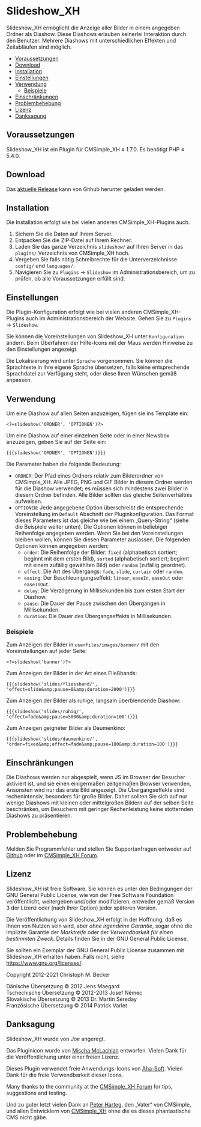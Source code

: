 # Slideshow\_XH

Slideshow\_XH ermöglicht die Anzeige aller Bilder
in einem angegeben Ordner als Diashow.
Diese Diashows erlauben keinerlei Interaktion durch den Benutzer.
Mehrere Diashows mit unterschiedlichen Effekten
und Zeitabläufen sind möglich.

- [Voraussetzungen](#voraussetzungen)
- [Download](#download)
- [Installation](#installation)
- [Einstellungen](#einstellungen)
- [Verwendung](#verwendung)
  - [Beispiele](#beispiele)
- [Einschränkungen](#einschränkungen)
- [Problembehebung](#problembehebung)
- [Lizenz](#lizenz)
- [Danksagung](#danksagung)

## Voraussetzungen

Slideshow\_XH ist ein Plugin für CMSimple\_XH ≥ 1.7.0.
Es benötigt PHP ≥ 5.4.0.

## Download

Das [aktuelle Release](https://github.com/cmb69/slideshow_xh/releases/latest)
kann von Github herunter geladen werden.

## Installation

Die Installation erfolgt wie bei vielen anderen CMSimple\_XH-Plugins auch.

1. Sichern Sie die Daten auf Ihrem Server.
1. Entpacken Sie die ZIP-Datei auf Ihrem Rechner.
1. Laden Sie das ganze Verzeichnis `slideshow/` auf Ihren Server
   in das `plugins/` Verzeichnis von CMSimple\_XH hoch.
1. Vergeben Sie falls nötig Schreibrechte für die Unterverzeichnisse
   `config/` und `languages/`.
1. Navigieren Sie zu `Plugins` → `Slideshow` im Administrationsbereich,
   um zu prüfen, ob alle Voraussetzungen erfüllt sind.

## Einstellungen

Die Plugin-Konfiguration erfolgt wie bei vielen anderen
CMSimple\_XH-Plugins auch im Administrationsbereich der Website.
Gehen Sie zu `Plugins` → `Slideshow`.

Sie können die Voreinstellungen von Slideshow\_XH unter `Konfiguration` ändern.
Beim Überfahren der Hilfe-Icons mit der Maus
werden Hinweise zu den Einstellungen angezeigt.

Die Lokalisierung wird unter `Sprache` vorgenommen.
Sie können die Sprachtexte in Ihre eigene Sprache übersetzen,
falls keine entsprechende Sprachdatei zur Verfügung steht,
oder diese Ihren Wünschen gemäß anpassen.

## Verwendung

Um eine Diashow auf allen Seiten anzuzeigen, fügen sie ins Template ein:

    <?=slideshow('ORDNER', 'OPTIONEN')?>

Um eine Diashow auf einer einzelnen Seite oder in einer Newsbox anzuzeigen,
geben Sie auf der Seite ein:

    {{{slideshow('ORDNER', 'OPTIONEN')}}}

Die Parameter haben die folgende Bedeutung:
- `ORDNER`:
  Der Pfad eines Ordners relativ zum Bilderordner von CMSimple\_XH.
  Alle JPEG, PNG und GIF Bilder in diesem Ordner
  werden für die Diashow verwendet;
  es müssen sich mindestens zwei Bilder in diesem Ordner befinden.
  Alle Bilder sollten das gleiche Seitenverhältnis aufweisen.
- `OPTIONEN`:
  Jede angegebene Option überschreibt die entsprechende Voreinstellung
  im `Default` Abschnitt der Pluginkonfiguration.
  Das Format dieses Parameters ist das gleiche wie bei einem „Query-String“
  (siehe die Beispiele weiter unten).
  Die Optionen können in beliebiger Reihenfolge angegeben werden.
  Wenn Sie bei den Voreinstellungen bleiben wollen,
  können Sie diesen Parameter auslassen.
  Die folgenden Optionen können angegeben werden:
  - `order`:
    Die Reihenfolge der Bilder:
    `fixed` (alphabetisch sortiert; beginnt mit dem ersten Bild),
    `sorted` (alphabetisch sortiert; beginnt mit einem zufällig gewählten Bild)
    oder `random` (zufällig geordnet).
  - `effect`:
    Die Art des Übergangs: `fade`, `slide`, `curtain` oder `random`.
  - `easing`:
    Der Beschleunigungseffekt: `linear`, `easeIn`, `easeOut` oder `easeInOut`.
  - `delay`:
    Die Verzögerung in Millisekunden bis zum ersten Start der Diashow.
  - `pause`:
    Die Dauer der Pause zwischen den Übergängen in Millisekunden.
  - `duration`:
    Die Dauer des Übergangseffekts in Millisekunden.

### Beispiele

Zum Anzeigen der Bilder in `userfiles/images/banner/`
mit den Voreinstellungen auf jeder Seite:

    <?=slideshow('banner')?>

Zum Anzeigen der Bilder in der Art eines Fließbands:

    {{{slideshow('slides/fliessband/', 'effect=slide&amp;pause=0&amp;duration=2000')}}}

Zum Anzeigen der Bilder als ruhige, langsam überblendende Diashow:

    {{{slideshow('slides/ruhig/', 'effect=fade&amp;pause=5000&amp;duration=100')}}}

Zum Anzeigen geigneter Bilder als Daumenkino:

    {{{slideshow('slides/daumenkino/', 'order=fixed&amp;effect=fade&amp;pause=100&amp;duration=100')}}}

## Einschränkungen

Die Diashows werden nur abgespielt,
wenn JS im Browser der Besucher aktiviert ist,
und sie einen einigermaßen zeitgemäßen Browser verwenden,
Ansonsten wird nur das erste Bild angezeigt.
Die Übergangseffekte sind rechenintensiv,
besonders für große Bilder.
Daher sollten Sie sich auf nur wenige Diashows
mit kleinen oder mittelgroßen Bildern auf der selben Seite beschränken,
um Besuchern mit geringer Rechenleistung
keine stotternden Diashows zu präsentieren.

## Problembehebung

Melden Sie Programmfehler und stellen Sie Supportanfragen entweder auf
[Github](https://github.com/cmb69/slideshow_xh/issues)
oder im [CMSimple\_XH Forum](https://cmsimpleforum.com/).

## Lizenz

Slideshow\_XH ist freie Software. Sie können es unter den Bedingungen
der GNU General Public License, wie von der Free Software Foundation
veröffentlicht, weitergeben und/oder modifizieren, entweder gemäß
Version 3 der Lizenz oder (nach Ihrer Option) jeder späteren Version.

Die Veröffentlichung von Slideshow\_XH erfolgt in der Hoffnung, daß es
Ihnen von Nutzen sein wird, aber *ohne irgendeine Garantie*, sogar ohne
die implizite Garantie der *Marktreife* oder der *Verwendbarkeit für einen
bestimmten Zweck*. Details finden Sie in der GNU General Public License.

Sie sollten ein Exemplar der GNU General Public License zusammen mit
Slideshow\_XH erhalten haben. Falls nicht, siehe
<https://www.gnu.org/licenses/>.

Copyright 2012-2021 Christoph M. Becker

Dänische Übersetzung © 2012 Jens Maegard  
Tschechische Übersetzung © 2012-2013 Josef Němec  
Slovakische Übersetzung © 2013 Dr. Martin Sereday  
Französische Übersetzung © 2014 Patrick Varlet

## Danksagung

Slideshow\_XH wurde von *Joe* angeregt.

Das Pluginicon wurde von [Mischa McLachlan](https://twitter.com/Zyote) entworfen.
Vielen Dank für die Veröffentlichung unter einer freien Lizenz.

Dieses Plugin verwendet freie Anwendungs-Icons von
[Aha-Soft](http://www.aha-soft.com/).
Vielen Dank für die freie Verwendbarkeit dieser Icons.

Many thanks to the community at the
[CMSimple\_XH Forum](https://www.cmsimpleforum.com/)
for tips, suggestions and testing.

Und zu guter letzt vielen Dank an
[Peter Harteg](https://www.harteg.dk/), den „Vater“ von CMSimple,
und allen Entwicklern von [CMSimple\_XH](https://www.cmsimple-xh.org/de/)
ohne die es dieses phantastische CMS nicht gäbe.

